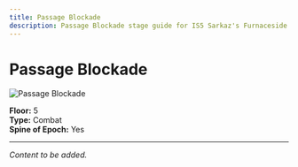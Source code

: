 ```yaml
---
title: Passage Blockade
description: Passage Blockade stage guide for IS5 Sarkaz's Furnaceside Fables
---
```


# Passage Blockade

<img src="/stages/passage-blockade.png" alt="Passage Blockade" />

**Floor:** 5  
**Type:** Combat  
**Spine of Epoch:** Yes  

---

*Content to be added.*
